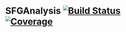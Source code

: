 # SFGAnalysis [![Build Status](https://travis-ci.com/MLackner/SFGAnalysis.jl.svg?branch=master)](https://travis-ci.com/MLackner/SFGAnalysis.jl) [![Coverage](https://codecov.io/gh/MLackner/SFGAnalysis.jl/branch/master/graph/badge.svg)](https://codecov.io/gh/MLackner/SFGAnalysis.jl)
